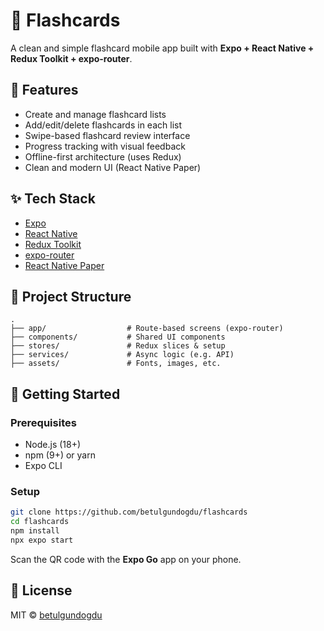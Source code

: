 # 🧠 Flashcards

A clean and simple flashcard mobile app built with **Expo + React Native + Redux Toolkit + expo-router**.

## 📱 Features

* Create and manage flashcard lists
* Add/edit/delete flashcards in each list
* Swipe-based flashcard review interface
* Progress tracking with visual feedback
* Offline-first architecture (uses Redux)
* Clean and modern UI (React Native Paper)

## ✨ Tech Stack

* [Expo](https://expo.dev/)
* [React Native](https://reactnative.dev/)
* [Redux Toolkit](https://redux-toolkit.js.org/)
* [expo-router](https://expo.github.io/router/)
* [React Native Paper](https://callstack.github.io/react-native-paper/)

## 📆 Project Structure

```
.
├── app/                  # Route-based screens (expo-router)
├── components/           # Shared UI components
├── stores/               # Redux slices & setup
├── services/             # Async logic (e.g. API)
├── assets/               # Fonts, images, etc.
```

## 🚀 Getting Started

### Prerequisites

* Node.js (18+)
* npm (9+) or yarn
* Expo CLI

### Setup

```bash
git clone https://github.com/betulgundogdu/flashcards
cd flashcards
npm install
npx expo start
```

Scan the QR code with the **Expo Go** app on your phone.

## 📄 License

MIT © [betulgundogdu](https://github.com/betulgundogdu)
